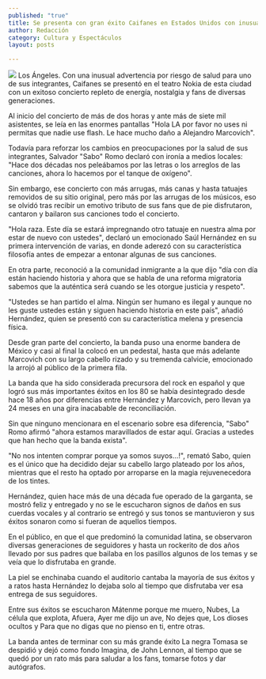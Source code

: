 ```yaml
---
published: "true"
title: Se presenta con gran éxito Caifanes en Estados Unidos con inusual advertencia
author: Redacción
category: Cultura y Espectáculos
layout: posts

---
```


![](http://i.imgur.com/geDw35cm.jpg)
Los Ángeles. Con una inusual advertencia por riesgo de salud para uno de sus integrantes, Caifanes se presentó en el teatro Nokia de esta ciudad con un exitoso concierto repleto de energía, nostalgia y fans de diversas generaciones.

Al inicio del concierto de más de dos horas y ante más de siete mil asistentes, se leía en las enormes pantallas "Hola LA por favor no uses ni permitas que nadie use flash. Le hace mucho daño a Alejandro Marcovich".

Todavía para reforzar los cambios en preocupaciones por la salud de sus integrantes, Salvador "Sabo" Romo declaró con ironía a medios locales: "Hace dos décadas nos peleábamos por las letras o los arreglos de las canciones, ahora lo hacemos por el tanque de oxígeno".

Sin embargo, ese concierto con más arrugas, más canas y hasta tatuajes removidos de su sitio original, pero más por las arrugas de los músicos, eso se olvidó tras recibir un emotivo tributo de sus fans que de pie disfrutaron, cantaron y bailaron sus canciones todo el concierto.

"Hola raza. Este día se estará impregnando otro tatuaje en nuestra alma por estar de nuevo con ustedes", declaró un emocionado Saúl Hernández en su primera intervención de varias, en donde aderezó con su característica filosofía antes de empezar a entonar algunas de sus canciones.

En otra parte, reconoció a la comunidad inmigrante a la que dijo "día con día están haciendo historia y ahora que se habla de una reforma migratoria sabemos que la auténtica será cuando se les otorgue justicia y respeto".

"Ustedes se han partido el alma. Ningún ser humano es ilegal y aunque no les guste ustedes están y siguen haciendo historia en este país", añadió Hernández, quien se presentó con su característica melena y presencia física.

Desde gran parte del concierto, la banda puso una enorme bandera de México y casi al final la colocó en un pedestal, hasta que más adelante Marcovich con su largo cabello rizado y su tremenda calvicie, emocionado la arrojó al público de la primera fila.

La banda que ha sido considerada precursora del rock en español y que logró sus más importantes éxitos en los 80 se había desintegrado desde hace 18 años por diferencias entre Hernández y Marcovich, pero llevan ya 24 meses en una gira inacabable de reconciliación.

Sin que ninguno mencionara en el escenario sobre esa diferencia, "Sabo" Romo afirmó "ahora estamos maravillados de estar aquí. Gracias a ustedes que han hecho que la banda exista".

"No nos intenten comprar porque ya somos suyos...!", remató Sabo, quien es el único que ha decidido dejar su cabello largo plateado por los años, mientras que el resto ha optado por arroparse en la magia rejuvenecedora de los tintes.

Hernández, quien hace más de una década fue operado de la garganta, se mostró feliz y entregado y no se le escucharon signos de daños en sus cuerdas vocales y al contrario se entregó y sus tonos se mantuvieron y sus éxitos sonaron como si fueran de aquellos tiempos.

En el público, en que el que predominó la comunidad latina, se observaron diversas generaciones de seguidores y hasta un rockerito de dos años llevado por sus padres que bailaba en los pasillos algunos de los temas y se veía que lo disfrutaba en grande.

La piel se enchinaba cuando el auditorio cantaba la mayoría de sus éxitos y a ratos hasta Hernández lo dejaba solo al tiempo que disfrutaba ver esa entrega de sus seguidores.

Entre sus éxitos se escucharon Mátenme porque me muero, Nubes, La célula que explota, Afuera, Ayer me dijo un ave, No dejes que, Los dioses ocultos y Para que no digas que no pienso en ti, entre otras.

La banda antes de terminar con su más grande éxito La negra Tomasa se despidió y dejó como fondo Imagina, de John Lennon, al tiempo que se quedó por un rato más para saludar a los fans, tomarse fotos y dar autógrafos.
